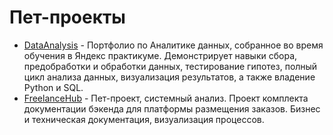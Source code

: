 # Пет-проекты

- [DataAnalysis](https://github.com/eylinkladnitska/petprojects/tree/main/DataAnalysis) - Портфолио по Аналитике данных, собранное во время обучения в Яндекс практикуме. Демонстрирует навыки сбора, предобработки и обработки данных, тестирование гипотез, полный цикл анализа данных, визуализация результатов, а также владение Python и SQL.
- [FreelanceHub](https://github.com/eylinkladnitska/petprojects/tree/main/FreelanceHub) - Пет-проект, системный анализ. Проект комплекта документации бэкенда для платформы размещения заказов. Бизнес и техническая документация, визуализация процессов. 
